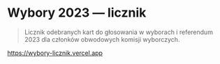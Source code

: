 # Wybory 2023 — licznik

> Licznik odebranych kart do głosowania w wyborach i referendum 2023 dla członków obwodowych komisji wyborczych.

https://wybory-licznik.vercel.app